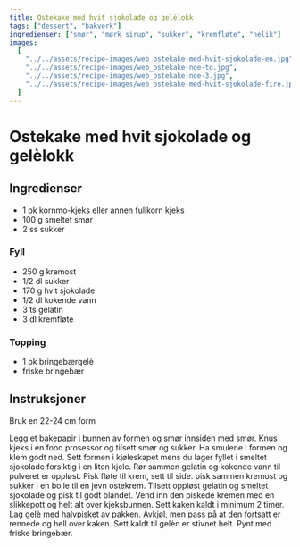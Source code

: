 ```yaml
---
title: Ostekake med hvit sjokolade og gelèlokk
tags: ["dessert", "bakverk"]
ingredienser: ["smør", "mørk sirup", "sukker", "kremfløte", "nelik"]
images:
  [
    "../../assets/recipe-images/web_ostekake-med-hvit-sjokolade-en.jpg",
    "../../assets/recipe-images/web_ostekake-noe-to.jpg",
    "../../assets/recipe-images/web_ostekake-noe-3.jpg",
    "../../assets/recipe-images/web_ostekake-med-hvit-sjokolade-fire.jpg",
  ]
---
```


# Ostekake med hvit sjokolade og gelèlokk

## Ingredienser

- 1 pk kornmo-kjeks eller annen fullkorn kjeks
- 100 g smeltet smør
- 2 ss sukker

### Fyll

- 250 g kremost
- 1/2 dl sukker
- 170 g hvit sjokolade
- 1/2 dl kokende vann
- 3 ts gelatin
- 3 dl kremfløte

### Topping

- 1 pk bringebærgelè
- friske bringebær

## Instruksjoner

Bruk en 22-24 cm form

Legg et bakepapir i bunnen av formen og smør innsiden med smør. Knus kjeks i en food prosessor og tilsett smør og sukker. Ha smulene i formen og klem godt ned. Sett formen i kjøleskapet mens du lager fyllet i smeltet sjokolade forsiktig i en liten kjele. Rør sammen gelatin og kokende vann til pulveret er oppløst. Pisk fløte til krem, sett til side. pisk sammen kremost og sukker i en bolle til en jevn ostekrem. Tilsett oppløst gelatin og smeltet sjokolade og pisk til godt blandet. Vend inn den piskede kremen med en slikkepott og helt alt over kjeksbunnen. Sett kaken kaldt i minimum 2 timer. Lag gelè med halvpisket av pakken. Avkjøl, men pass på at den fortsatt er rennede og hell over kaken. Sett kaldt til gelèn er stivnet helt. Pynt med friske bringebær.
